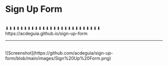 # Sign Up Form
<br />
⬇⬇⬇⬇⬇⬇⬇⬇⬇⬇⬇⬇⬇⬇⬇⬇⬇⬇⬇⬇⬇⬇⬇⬇⬇⬇
<br />
https://acdeguia.github.io/sign-up-form
<br />
<hr>
<br />
![Screenshot](https://github.com/acdeguia/sign-up-form/blob/main/images/Sign%20Up%20Form.png)